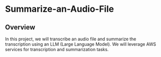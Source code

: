 # Summarize-an-Audio-File
## Overview
In this project, we will transcribe an audio file and summarize the transcription using an LLM (Large Language Model). We will leverage AWS services for transcription and summarization tasks.

